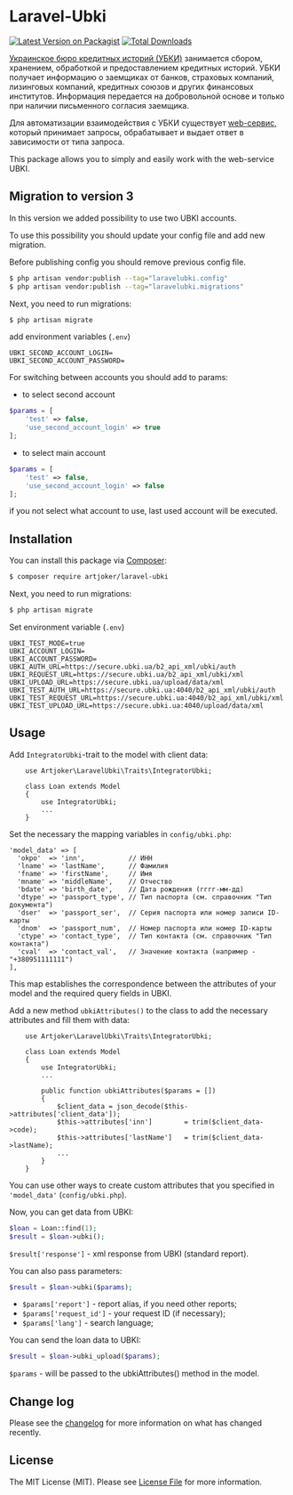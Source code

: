# Laravel-Ubki

[![Latest Version on Packagist][ico-version]][link-packagist]
[![Total Downloads][ico-downloads]][link-downloads]

[Украинское бюро кредитных историй (УБКИ)][link-ubki] занимается сбором, хранением, обработкой и предоставлением кредитных историй. УБКИ получает информацию о заемщиках от банков, страховых компаний, лизинговых компаний, кредитных союзов и других финансовых институтов. Информация передается на добровольной основе и только при наличии письменного согласия заемщика.

Для автоматизации взаимодействия с УБКИ существует [web-сервис][link-ubki-api], который принимает запросы, обрабатывает и выдает ответ в зависимости от типа запроса. 

This package allows you to simply and easily work with the web-service UBKI.

## Migration to version 3
In this version we added possibility to use two UBKI accounts.

To use this possibility you should update your config file and add new migration.

Before publishing config you should remove previous config file.
``` bash
$ php artisan vendor:publish --tag="laravelubki.config"
$ php artisan vendor:publish --tag="laravelubki.migrations"
```

Next, you need to run migrations:
```bash
$ php artisan migrate
```

add environment variables (`.env`)
```
UBKI_SECOND_ACCOUNT_LOGIN=
UBKI_SECOND_ACCOUNT_PASSWORD=
```

For switching between accounts you should add to params:
 - to select second account 
```php
$params = [
    'test' => false,
    'use_second_account_login' => true
];
```

 - to select main account 
```php
$params = [
    'test' => false,
    'use_second_account_login' => false
];
```

if you not select what account to use, last used account will be executed. 

## Installation

You can install this package via [Composer](http://getcomposer.org/): 

``` bash
$ composer require artjoker/laravel-ubki
```
Next, you need to run migrations:
```bash
$ php artisan migrate
```

Set environment variable (`.env`)
```
UBKI_TEST_MODE=true
UBKI_ACCOUNT_LOGIN=
UBKI_ACCOUNT_PASSWORD=
UBKI_AUTH_URL=https://secure.ubki.ua/b2_api_xml/ubki/auth
UBKI_REQUEST_URL=https://secure.ubki.ua/b2_api_xml/ubki/xml
UBKI_UPLOAD_URL=https://secure.ubki.ua/upload/data/xml
UBKI_TEST_AUTH_URL=https://secure.ubki.ua:4040/b2_api_xml/ubki/auth
UBKI_TEST_REQUEST_URL=https://secure.ubki.ua:4040/b2_api_xml/ubki/xml
UBKI_TEST_UPLOAD_URL=https://secure.ubki.ua:4040/upload/data/xml
```
## Usage
Add `IntegratorUbki`-trait to the model with client data:
```
    use Artjoker\LaravelUbki\Traits\IntegratorUbki;

    class Loan extends Model
    {
        use IntegratorUbki;
        ...
    }
```

Set the necessary the mapping variables in `config/ubki.php`:

```
'model_data' => [
  'okpo'  => 'inn',           // ИНН
  'lname' => 'lastName',      // Фамилия
  'fname' => 'firstName',     // Имя
  'mname' => 'middleName',    // Отчество
  'bdate' => 'birth_date',    // Дата рождения (гггг-мм-дд)
  'dtype' => 'passport_type', // Тип паспорта (см. справочник "Тип документа")
  'dser'  => 'passport_ser',  // Серия паспорта или номер записи ID-карты
  'dnom'  => 'passport_num',  // Номер паспорта или номер ID-карты
  'ctype' => 'contact_type',  // Тип контакта (см. справочник "Тип контакта")
  'cval'  => 'contact_val',   // Значение контакта (например - "+380951111111")
],
```
This map establishes the correspondence between the attributes of your model and the required query fields in UBKI.

Add a new method `ubkiAttributes()` to the class to add the necessary attributes and fill them with data:

```
    use Artjoker\LaravelUbki\Traits\IntegratorUbki;

    class Loan extends Model
    {
        use IntegratorUbki;
        ...
        
        public function ubkiAttributes($params = [])
        {
            $client_data = json_decode($this->attributes['client_data']);
            $this->attributes['inn']        = trim($client_data->code); 
            $this->attributes['lastName']   = trim($client_data->lastName); 
            ...
        }
    }
```
You can use other ways to create custom attributes that you specified in `'model_data'` (`config/ubki.php`).

Now, you can get data from UBKI:
```php
$loan = Loan::find(1); 
$result = $loan->ubki();
```
`$result['response']` - xml response from UBKI (standard report).

You can also pass parameters:
```php
$result = $loan->ubki($params);
```
- `$params['report']` - report alias, if you need other reports; 
- `$params['request_id']` - your request ID (if necessary);
- `$params['lang']` - search language;

You can send the loan data to UBKI:
```php
$result = $loan->ubki_upload($params);
```
`$params` - will be passed to the ubkiAttributes() method in the model.

## Change log

Please see the [changelog](changelog.md) for more information on what has changed recently.

## License

The MIT License (MIT). Please see [License File](LICENSE.md) for more information.

[ico-version]: https://img.shields.io/packagist/v/artjoker/laravel-ubki.svg?style=flat-square
[ico-downloads]: https://img.shields.io/packagist/dt/artjoker/laravel-ubki.svg?style=flat-square

[link-packagist]: https://packagist.org/packages/artjoker/laravel-ubki
[link-downloads]: https://packagist.org/packages/artjoker/laravel-ubki
[link-ubki]: https://www.ubki.ua/
[link-ubki-api]: https://sites.google.com/ubki.ua/doc/%D0%BE%D0%B1%D1%89%D0%B8%D0%B5-%D0%BF%D1%80%D0%B8%D0%BD%D1%86%D0%B8%D0%BF%D1%8B-%D0%B2%D0%B7%D0%B0%D0%B8%D0%BC%D0%BE%D0%B4%D0%B5%D0%B9%D1%81%D1%82%D0%B2%D0%B8%D1%8F

